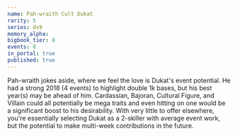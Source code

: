 ```yaml
---
name: Pah-wraith Cult Dukat
rarity: 5
series: ds9
memory_alpha:
bigbook_tier: 8
events: 8
in_portal: true
published: true
---
```


Pah-wraith jokes aside, where we feel the love is Dukat's event potential. He had a strong 2018 (4 events) to highlight double 1k bases, but his best year(s) may be ahead of him. Cardassian, Bajoran, Cultural Figure, and Villain could all potentially be mega traits and even hitting on one would be a significant boost to his desirability. With very little to offer elsewhere, you're essentially selecting Dukat as a 2-skiller with average event work, but the potential to make multi-week contributions in the future.
